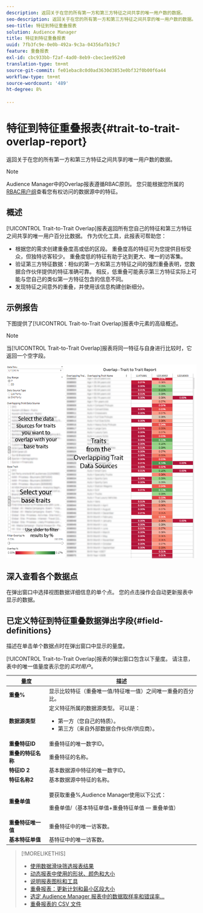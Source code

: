 ```yaml
---
description: 返回关于在您的所有第一方和第三方特征之间共享的唯一用户数的数据。
seo-description: 返回关于在您的所有第一方和第三方特征之间共享的唯一用户数的数据。
seo-title: 特征到特征重叠报表
solution: Audience Manager
title: 特征到特征重叠报表
uuid: 7fb3fc9e-0e0b-492a-9c3a-04356afb19c7
feature: 重叠报表
exl-id: cbc933bb-f2af-4ad0-8eb9-cbec1ee952e0
translation-type: tm+mt
source-git-commit: fe01ebac8c0d0ad3630d3853e0bf32f0b00f6a44
workflow-type: tm+mt
source-wordcount: '489'
ht-degree: 8%

---
```


# 特征到特征重叠报表{#trait-to-trait-overlap-report}

返回关于在您的所有第一方和第三方特征之间共享的唯一用户数的数据。

>[!NOTE]
>
>Audience Manager中的Overlap报表遵循RBAC原则。 您只能根据您所属的[RBAC用户组](/help/using/features/administration/administration-overview.md)查看您有权访问的数据源中的特征。

<!-- 

c_overlap_reports.xml

 -->

## 概述

[!UICONTROL Trait-to-Trait Overlap]报表返回所有您自己的特征和第三方特征之间共享的唯一用户百分比数据。 作为优化工具，此报表可帮助您：

* 根据您的需求创建重叠度高或低的区段。 重叠度高的特征可为您提供目标受众，但独特访客较少。 重叠度低的特征有助于达到更大、唯一的访客集。
* 验证第三方特征数据：相似的第一方和第三方特征之间的强烈重叠表明，您数据合作伙伴提供的特征准确可靠。 相反，低重叠可能表示第三方特征实际上可能与您自己的类似第一方特征包含的信息不同。
* 发现特征之间意外的重叠，并使用该信息构建创新细分。

## 示例报告

下图提供了[!UICONTROL Trait-to-Trait Overlap]报表中元素的高级概述。

>[!NOTE]
>
>当[!UICONTROL Trait-to-Trait Overlap]报表将同一特征与自身进行比较时，它返回一个空字段。

![](assets/trait-to-trait-overlap.png)

## 深入查看各个数据点

在弹出窗口中选择视图数据详细信息的单个点。 您的点击操作会自动更新报表中显示的数据。

## 已定义特征到特征重叠数据弹出字段{#field-definitions}

描述在单击单个数据点时在弹出窗口中显示的量度。

<!-- 

r_t2t_data_pop.xml

 -->

[!UICONTROL Trait-to-Trait Overlap]报表的弹出窗口包含以下量度。 请注意，表中的唯一值量度表示您的&#x200B;*实时用户*。

<table id="table_A2A0CFC47C1A404994B82E6630E711A2"> 
 <thead> 
  <tr> 
   <th colname="col1" class="entry"> 量度 </th> 
   <th colname="col2" class="entry"> 描述 </th> 
  </tr>
 </thead>
 <tbody> 
  <tr> 
   <td colname="col1"><b><span class="wintitle"> 重叠%</span></b> </td> 
   <td colname="col2"> 显示比较特征（重叠唯一值/特征唯一值）之间唯一重叠的百分比。 </td> 
  </tr> 
  <tr> 
   <td colname="col1"><b><span class="wintitle"> 数据源类型</span></b> </td> 
   <td colname="col2">定义特征所属的数据源类型。 可以是： 
    <ul id="ul_0477C04A33FD4F5D998B98984E6554D3"> 
     <li id="li_50FCA48EDB5843AB8FB6C34ED2C0067D">第一方（您自己的特质）。 </li> 
     <li id="li_4F6148EDAEFE43FA8D505944E9FE3855">第三方（来自外部数据合作伙伴/供应商）。 </li> 
    </ul> </td> 
  </tr> 
  <tr> 
   <td colname="col1"><b><span class="wintitle"> 重叠特征ID</span></b> </td> 
   <td colname="col2"> 重叠特征的唯一数字ID。 </td> 
  </tr> 
  <tr> 
   <td colname="col1"><b><span class="wintitle"> 重叠的特征名称</span></b> </td> 
   <td colname="col2"> 重叠特征的名称。 </td> 
  </tr>
    <tr> 
   <td colname="col1"><b><span class="wintitle"> 特征ID 2</span></b> </td> 
   <td colname="col2"> 基本数据源中特征的唯一数字ID。 </td> 
  </tr> 
  <tr> 
   <td colname="col1"><b><span class="wintitle"> 特征名称2</span></b> </td> 
   <td colname="col2"> 基本数据源中特征的名称。 </td> 
  </tr> 
  <tr> 
   <td colname="col1"><b><span class="wintitle"> 重叠单值</span></b> </td> 
   <td colname="col2"> <p>要获取重叠%,Audience Manager使用以下公式：</p> <p>重叠单值/（基本特征单值+重叠特征单值 — 重叠单值）</p> </td> 
  </tr> 
  <tr> 
   <td colname="col1"><b><span class="wintitle"> 重叠特征唯一值</span></b> </td> 
   <td colname="col2"> 重叠特征中的唯一访客数。 </td> 
  </tr> 
    <tr> 
   <td colname="col1"><b><span class="wintitle"> 基本特征单值</span></b> </td> 
   <td colname="col2"> 基特征中的唯一访客数。 </td> 
  </tr> 
 </tbody> 
</table>

>[!MORELIKETHIS]
>
>* [使用数据滑块筛选报表结果](../../reporting/dynamic-reports/data-sliders.md)
>* [动态报表中使用的形状、颜色和大小](../../reporting/dynamic-reports/interactive-report-technology.md#shapes-colors-sizes)
>* [说明报表图标和工具](../../reporting/dynamic-reports/interactive-report-technology.md#icons-tools-explained)
>* [重叠报表：更新计划和最小区段大小](../../reporting/dynamic-reports/overlap-minimum-segment-size.md)
>* [选定 Audience Manager 报表中的数据取样率和错误率...](../../reporting/report-sampling.md)
>* [重叠报表的 CSV 文件](../../reporting/dynamic-reports/overlap-csv-files.md)

